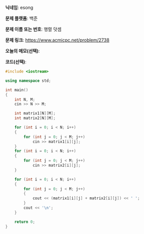**닉네임**: esong

**문제 플랫폼**: 백준

**문제 이름 또는 번호**: 행렬 덧셈

**문제 링크**: https://www.acmicpc.net/problem/2738

**오늘의 메모(선택)**:

**코드(선택)**:
```cpp
#include <iostream>

using namespace std;

int main()
{
	int N, M;
	cin >> N >> M;

	int matrix1[N][M];
	int matrix2[N][M];

	for (int i = 0; i < N; i++)
	{
		for (int j = 0; j < M; j++)
			cin >> matrix1[i][j];
	}
	for (int i = 0; i < N; i++)
	{
		for (int j = 0; j < M; j++)
			cin >> matrix2[i][j];
	}

	for (int i = 0; i < N; i++)
	{
		for (int j = 0; j < M; j++)
		{
			cout << (matrix1[i][j] + matrix2[i][j]) << ' ';
		}
		cout << '\n';
	}

	return 0;
}
```